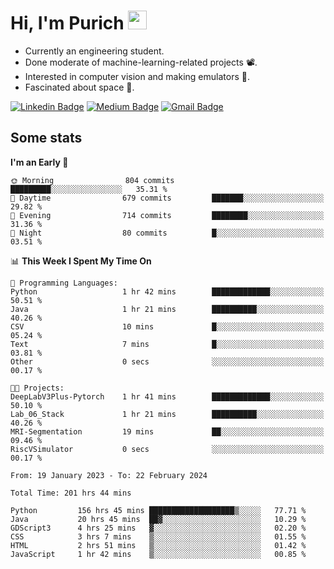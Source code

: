 <h1 align="left">Hi, I'm Purich
<img src="https://media.giphy.com/media/hvRJCLFzcasrR4ia7z/giphy.gif" width="30px"/></h1>

* Currently an engineering student.
* Done moderate of machine-learning-related projects :film_projector:.
* Interested in computer vision and making emulators :space_invader:.
* Fascinated about space :milky_way:.

[![Linkedin Badge](https://img.shields.io/badge/-Purich-blue?style=flat-square&logo=Linkedin&logoColor=white&link=https://www.linkedin.com/in/purich-siritip-16b3b3255/)](https://www.linkedin.com/in/purich-siritip-16b3b3255) [![Medium Badge](https://img.shields.io/badge/-@purich-gray?style=flat-square&labelColor=000000&logo=Medium&link=https://medium.com/@phuritsiritip)](https://medium.com/@phuritsiritip)
[![Gmail Badge](https://img.shields.io/badge/-mark.phurit@gmail.com-c14438?style=flat-square&logo=Gmail&logoColor=white&link=mailto:mark.phurit@gmail.com)](mailto:mark.phurit@gmail.com)

## Some stats

  
  <!--START_SECTION:waka-->
**I'm an Early 🐤** 

```text
🌞 Morning                804 commits         █████████░░░░░░░░░░░░░░░░   35.31 % 
🌆 Daytime                679 commits         ███████░░░░░░░░░░░░░░░░░░   29.82 % 
🌃 Evening                714 commits         ████████░░░░░░░░░░░░░░░░░   31.36 % 
🌙 Night                  80 commits          █░░░░░░░░░░░░░░░░░░░░░░░░   03.51 % 
```


📊 **This Week I Spent My Time On** 

```text
💬 Programming Languages: 
Python                   1 hr 42 mins        █████████████░░░░░░░░░░░░   50.51 % 
Java                     1 hr 21 mins        ██████████░░░░░░░░░░░░░░░   40.26 % 
CSV                      10 mins             █░░░░░░░░░░░░░░░░░░░░░░░░   05.24 % 
Text                     7 mins              █░░░░░░░░░░░░░░░░░░░░░░░░   03.81 % 
Other                    0 secs              ░░░░░░░░░░░░░░░░░░░░░░░░░   00.17 % 

🐱‍💻 Projects: 
DeepLabV3Plus-Pytorch    1 hr 41 mins        █████████████░░░░░░░░░░░░   50.10 % 
Lab_06_Stack             1 hr 21 mins        ██████████░░░░░░░░░░░░░░░   40.26 % 
MRI-Segmentation         19 mins             ██░░░░░░░░░░░░░░░░░░░░░░░   09.46 % 
RiscVSimulator           0 secs              ░░░░░░░░░░░░░░░░░░░░░░░░░   00.17 % 
```


<!--END_SECTION:waka-->

  <!--START_SECTION:waka-simple-->

```text
From: 19 January 2023 - To: 22 February 2024

Total Time: 201 hrs 44 mins

Python         156 hrs 45 mins ███████████████████▒░░░░░   77.71 %
Java           20 hrs 45 mins  ██▓░░░░░░░░░░░░░░░░░░░░░░   10.29 %
GDScript3      4 hrs 25 mins   ▓░░░░░░░░░░░░░░░░░░░░░░░░   02.20 %
CSS            3 hrs 7 mins    ▒░░░░░░░░░░░░░░░░░░░░░░░░   01.55 %
HTML           2 hrs 51 mins   ▒░░░░░░░░░░░░░░░░░░░░░░░░   01.42 %
JavaScript     1 hr 42 mins    ▒░░░░░░░░░░░░░░░░░░░░░░░░   00.85 %
```

<!--END_SECTION:waka-simple-->

  <!--![Anurag's GitHub stats](https://github-readme-stats.vercel.app/api?username=vikimark&show_icons=true&theme=gruvbox_light)-->
  
<!--
**vikimark/vikimark** is a ✨ _special_ ✨ repository because its `README.md` (this file) appears on your GitHub profile.

Here are some ideas to get you started:

- 🔭 I’m currently working on ...
- 🌱 I’m currently learning ...
- 👯 I’m looking to collaborate on ...
- 🤔 I’m looking for help with ...
- 💬 Ask me about ...
- 📫 How to reach me: ...
- 😄 Pronouns: ...
- ⚡ Fun fact: ...
-->
